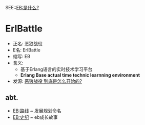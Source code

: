 SEE::[EB:是什么?](EbWhatItIs.md)

# ErlBattle #
  * 正名: 恶狼战役
  * E名: ErlBattle
  * 缩写: EB
  * 含义:
    * 基于Erlang语言的实时技术学习平台
    * **Erlang Base actual time technic learnning environment**
  * 发源: [恶狼战役 到底是怎么开始的?](http://groups.google.com/group/ecug/browse_thread/thread/f132c35a21586429)


## abt. ##
  * [EB:路线](EbRoadMap.md) ~ 发展规划命名
  * [EB:史纪](EbHistoryBook.md) ~ eb成长故事